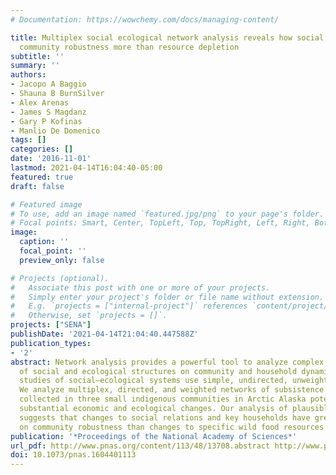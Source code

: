 ```yaml
---
# Documentation: https://wowchemy.com/docs/managing-content/

title: Multiplex social ecological network analysis reveals how social changes affect
  community robustness more than resource depletion
subtitle: ''
summary: ''
authors:
- Jacopo A Baggio
- Shauna B BurnSilver
- Alex Arenas
- James S Magdanz
- Gary P Kofinas
- Manlio De Domenico
tags: []
categories: []
date: '2016-11-01'
lastmod: 2021-04-14T16:04:40-05:00
featured: true
draft: false

# Featured image
# To use, add an image named `featured.jpg/png` to your page's folder.
# Focal points: Smart, Center, TopLeft, Top, TopRight, Left, Right, BottomLeft, Bottom, BottomRight.
image:
  caption: ''
  focal_point: ''
  preview_only: false

# Projects (optional).
#   Associate this post with one or more of your projects.
#   Simply enter your project's folder or file name without extension.
#   E.g. `projects = ["internal-project"]` references `content/project/deep-learning/index.md`.
#   Otherwise, set `projects = []`.
projects: ["SENA"]
publishDate: '2021-04-14T21:04:40.447588Z'
publication_types:
- '2'
abstract: Network analysis provides a powerful tool to analyze complex influences
  of social and ecological structures on community and household dynamics. Most network
  studies of social–ecological systems use simple, undirected, unweighted networks.
  We analyze multiplex, directed, and weighted networks of subsistence food flows
  collected in three small indigenous communities in Arctic Alaska potentially facing
  substantial economic and ecological changes. Our analysis of plausible future scenarios
  suggests that changes to social relations and key households have greater effects
  on community robustness than changes to specific wild food resources.
publication: '*Proceedings of the National Academy of Sciences*'
url_pdf: http://www.pnas.org/content/113/48/13708.abstract http://www.pnas.org/lookup/doi/10.1073/pnas.1604401113
doi: 10.1073/pnas.1604401113
---
```

